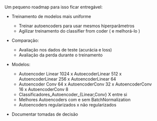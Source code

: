 Um pequeno roadmap para isso ficar entregável:
- Treinamento de modelos mais uniforme
  - Treinar autoencoders para usar mesmos hiperparâmetros
  - Agilizar treinamento do classifier from coder ( e melhorá-lo )
- Comparação:
  - Avaliação nos dados de teste (acurácia e loss)
  - Avaliação da perda durante o treinamento
- Modelos:
  - Autoencoder Linear 1024 x AutoecoderLinear 512 x AutoencoderLinear 256 x AutoencoderLinear 64
  - Autoencoder Conv 64 x AutoencoderConv 32 x AutoencoderConv 16 x AutoencoderConv 8
  - Classificadores_Autoencoder_{Linear,Conv} X entre si
  - Melhores Autoencoders com e sem BatchNormalization
  - Autoencoders regularizados x não regularizados

- Documentar tomadas de decisão

